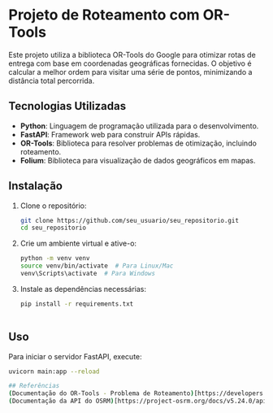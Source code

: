 # Projeto de Roteamento com OR-Tools

Este projeto utiliza a biblioteca OR-Tools do Google para otimizar rotas de entrega com base em coordenadas geográficas fornecidas. O objetivo é calcular a melhor ordem para visitar uma série de pontos, minimizando a distância total percorrida.

## Tecnologias Utilizadas

- **Python**: Linguagem de programação utilizada para o desenvolvimento.
- **FastAPI**: Framework web para construir APIs rápidas.
- **OR-Tools**: Biblioteca para resolver problemas de otimização, incluindo roteamento.
- **Folium**: Biblioteca para visualização de dados geográficos em mapas.

## Instalação

1. Clone o repositório:

   ```bash
   git clone https://github.com/seu_usuario/seu_repositorio.git
   cd seu_repositorio
   
2. Crie um ambiente virtual e ative-o:

   ```bash
   python -m venv venv
   source venv/bin/activate  # Para Linux/Mac
   venv\Scripts\activate  # Para Windows

3. Instale as dependências necessárias:

   ```bash
   pip install -r requirements.txt
  
## Uso
Para iniciar o servidor FastAPI, execute:
   ```bash
   uvicorn main:app --reload

## Referências
(Documentação do OR-Tools - Problema de Roteamento)[https://developers.google.com/optimization/routing/vrp?hl=pt-br]
(Documentação da API do OSRM)[https://project-osrm.org/docs/v5.24.0/api/#]
